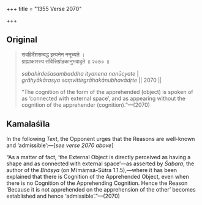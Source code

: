+++
title = "1355 Verse 2070"

+++
## Original 
>
> सबहिर्देशसम्बद्ध इत्यनेन ननूच्यते ।  
> ग्राह्याकारस्य संवित्तिर्ग्राहकानुभवादृते ॥ २०७० ॥ 
>
> *sabahirdeśasambaddha ityanena nanūcyate* \|  
> *grāhyākārasya saṃvittirgrāhakānubhavādṛte* \|\| 2070 \|\| 
>
> “The cognition of the form of the apprehended (object) is spoken of as ‘connected with external space’, and as appearing without the cognition of the apprehender (cognition).”—(2070)



## Kamalaśīla

In the following *Text*, the Opponent urges that the Reasons are well-known and ‘admissible’:—[*see verse 2070 above*]

“As a matter of fact, ‘the External Object is directly perceived as having a shape and as connected with external space’—as asserted by *Śabara*, the author of the *Bhāṣya* (on Mīmāṃsā-Sūtra 1.1.5),—where it has been explained that there is Cognition of the Apprehended Object, even when there is no Cognition of the Apprehending Cognition. Hence the Reason ‘Because it is not apprehended on the apprehension of the other’ becomes established and hence ‘admissible’.”—(2070)


